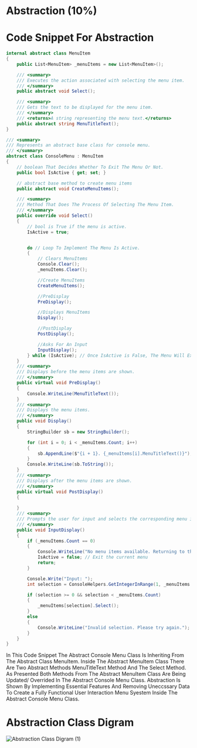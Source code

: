 # Abstraction (10%)

# Code Snippet For Abstraction
~~~cs
internal abstract class MenuItem
{
    public List<MenuItem> _menuItems = new List<MenuItem>();

    /// <summary>
    /// Executes the action associated with selecting the menu item.
    /// </summary>
    public abstract void Select();

    /// <summary>
    /// Gets the text to be displayed for the menu item.
    /// </summary>
    /// <returns>A string representing the menu text.</returns>
    public abstract string MenuTitleText();
}
~~~
```cs
/// <summary>
/// Represents an abstract base class for console menu.
/// </summary>
abstract class ConsoleMenu : MenuItem
{
    // boolean That Decides Whether To Exit The Menu Or Not.
    public bool IsActive { get; set; }

    // abstract base method to create menu items
    public abstract void CreateMenuItems();

    /// <summary>
    /// Method That Does The Process Of Selecting The Menu Item.
    /// </summary>
	public override void Select()
	{
        // bool is True if the menu is active.
        IsActive = true;


        do // Loop To Implement The Menu Is Active.
        {
            // Clears MenuItems
            Console.Clear();
            _menuItems.Clear();

            //Create MenuItems
            CreateMenuItems();

            //PreDisplay
            PreDisplay();

            //Displays MenuItems
			Display();

            //PostDisplay
            PostDisplay();

	        //Asks For An Input
			InputDisplay();
		} while (IsActive); // Once IsActive is False, The Menu Will Exit.
    }
    /// <summary>
    /// Displays before the menu items are shown.
    /// </summary>
	public virtual void PreDisplay()
	{
		Console.WriteLine(MenuTitleText());
	}
    /// <summary>
    /// Displays the menu items.    
    /// </summary>
	public void Display()
	{
        StringBuilder sb = new StringBuilder();

        for (int i = 0; i < _menuItems.Count; i++)
        {
            sb.AppendLine($"{i + 1}. {_menuItems[i].MenuTitleText()}");
        }
        Console.WriteLine(sb.ToString());
    }
    /// <summary>
    /// Displays after the menu items are shown.
    /// </summary>
	public virtual void PostDisplay()
	{
		
	}
    /// <summary>
    /// Prompts the user for input and selects the corresponding menu item Within a Specified Range.
    /// </summary>
	public void InputDisplay()
	{
        if (_menuItems.Count == 0)
        {
            Console.WriteLine("No menu items available. Returning to the previous menu...");
            IsActive = false; // Exit the current menu
            return;
        }

        Console.Write("Input: ");
        int selection = ConsoleHelpers.GetIntegerInRange(1, _menuItems.Count) - 1;

        if (selection >= 0 && selection < _menuItems.Count)
        {
            _menuItems[selection].Select();
        }
        else
        {
            Console.WriteLine("Invalid selection. Please try again.");
        }
    }
}
```
In This Code Snippet The Abstract Console Menu Class Is Inheriting From The Abstract Class MenuItem. Inside The Abstract MenuItem Class There Are Two Abstract Methods MenuTitleText Method And The Select Method. As Presented Both Methods From The Abstract MenuItem Class Are Being Updated/ Overrided In The Abstract Console Menu Class. Abstraction Is Shown By Implementing Essential Features And Removing Uneccssary Data To Create a Fully Functional User Interaction Menu Syestem Inside The Abstract Console Menu Class.

# Abstraction Class Digram
![Abstraction Class Digram (1)](https://github.com/user-attachments/assets/9059fc7b-076b-4210-bf82-c59fb5a84685)

